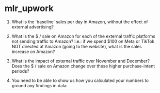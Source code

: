 # mlr_upwork

1. What is the 'baseline' sales per day in Amazon, without the effect of external advertising?

2. What is the $ / sale on Amazon for each of the external traffic platforms not sending traffic to Amazon? I.e.: if we spend $100 on Meta or TikTok NOT directed at Amazon (going to the website), what is the sales increase on Amazon?

3. What is the impact of external traffic over November and December? Does the $ / sale on Amazon change over these higher purchase-intent periods?

4. You need to be able to show us how you calculated your numbers to ground any findings in data.
